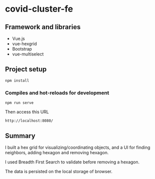 # covid-cluster-fe

## Framework and libraries
- Vue.js
- vue-hexgrid
- Bootstrap
- vue-multiselect

## Project setup
```
npm install
```

### Compiles and hot-reloads for development
```
npm run serve
```
Then access this URL
```
http://localhost:8080/
```
## Summary

I built a hex grid for visualizing/coordinating objects, and a UI for finding neighbors, adding hexagon and removing hexagon.

I used Breadth First Search to validate before removing a hexagon.

The data is persisted on the local storage of browser.

